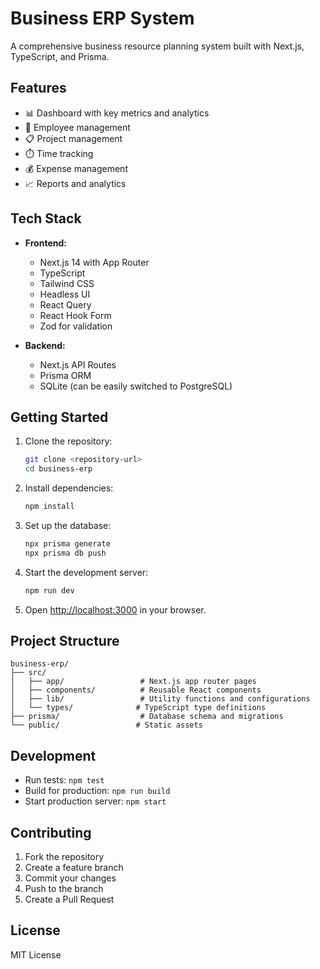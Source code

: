 # Business ERP System

A comprehensive business resource planning system built with Next.js, TypeScript, and Prisma.

## Features

- 📊 Dashboard with key metrics and analytics
- 👥 Employee management
- 📋 Project management
- ⏱️ Time tracking
- 💰 Expense management
- 📈 Reports and analytics

## Tech Stack

- **Frontend:**

  - Next.js 14 with App Router
  - TypeScript
  - Tailwind CSS
  - Headless UI
  - React Query
  - React Hook Form
  - Zod for validation

- **Backend:**
  - Next.js API Routes
  - Prisma ORM
  - SQLite (can be easily switched to PostgreSQL)

## Getting Started

1. Clone the repository:

   ```bash
   git clone <repository-url>
   cd business-erp
   ```

2. Install dependencies:

   ```bash
   npm install
   ```

3. Set up the database:

   ```bash
   npx prisma generate
   npx prisma db push
   ```

4. Start the development server:

   ```bash
   npm run dev
   ```

5. Open [http://localhost:3000](http://localhost:3000) in your browser.

## Project Structure

```
business-erp/
├── src/
│   ├── app/                 # Next.js app router pages
│   ├── components/          # Reusable React components
│   ├── lib/                 # Utility functions and configurations
│   └── types/              # TypeScript type definitions
├── prisma/                  # Database schema and migrations
└── public/                 # Static assets
```

## Development

- Run tests: `npm test`
- Build for production: `npm run build`
- Start production server: `npm start`

## Contributing

1. Fork the repository
2. Create a feature branch
3. Commit your changes
4. Push to the branch
5. Create a Pull Request

## License

MIT License
